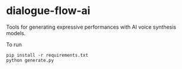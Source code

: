 # dialogue-flow-ai
Tools for generating expressive performances with AI voice synthesis models. 

To run 

```
pip install -r requirements.txt
python generate.py
```
